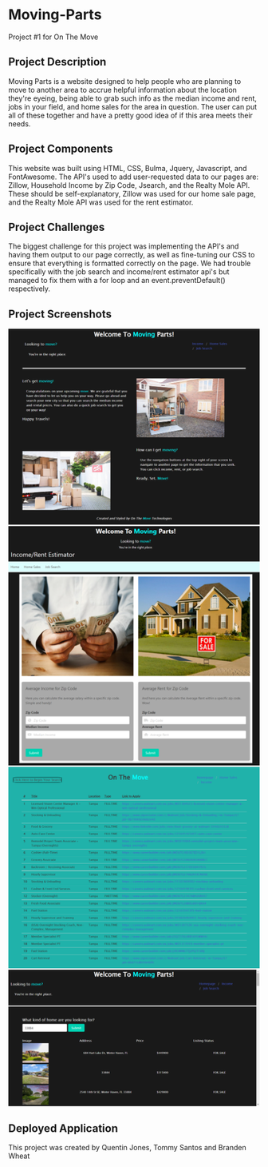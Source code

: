 # Moving-Parts
Project #1 for On The Move

## Project Description
Moving Parts is a website designed to help people who are planning to move to another area to accrue helpful information about the location they're eyeing, being able to grab such info as the median income and rent, jobs in your field, and home sales for the area in question. The user can put all of these together and have a pretty good idea of if this area meets their needs.

## Project Components
This website was built using HTML, CSS, Bulma, Jquery, Javascript, and FontAwesome. The API's used to add user-requested data to our pages are: Zillow, Household Income by Zip Code, Jsearch, and the Realty Mole API. These should be self-explanatory, Zillow was used for our home sale page, and the Realty Mole API was used for the rent estimator.

## Project Challenges
The biggest challenge for this project was implementing the API's and having them output to our page correctly, as well as fine-tuning our CSS to ensure that everything is formatted correctly on the page. We had trouble specifically with the job search and income/rent estimator api's but managed to fix them with a for loop and an event.preventDefault() respectively.

## Project Screenshots
![Home Page](Assets/images/homepage.png)
![Income/Rent](Assets/images/incomerent.png)
![Job Search](Assets/images/job.png)
![Home Sales](Assets/images/homesale.png)

## Deployed Application











This project was created by Quentin Jones, Tommy Santos and Branden Wheat
